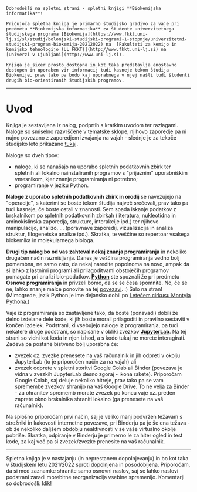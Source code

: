 
```{note}
Dobrodošli na spletni strani - spletni knjigi **Biokemijska informatika**!

Pričujoča spletna knjiga je primarno študijsko gradivo za vaje pri predmetu **Biokemijska informatika** za študente univerzitetnega študijskega programa [Biokemija](https://www.fkkt.uni-lj.si/sl/studij/bolonjski-studijski-programi-1-stopnje/univerzitetni-studijski-program-biokemija-20212022) na  [Fakulteti za kemijo in kemijsko tehnologijo (UL FKKT)](http://www.fkkt.uni-lj.si) na [Univerzi v Ljubljani](http://www.uni-lj.si).

Knjiga je sicer prosto dostopna in kot taka predstavlja enostavno dostopen in uporaben vir informacij tudi kasneje tekom študija Biokemije, prav tako pa bodo kaj uporabnega v njej našli tudi študenti drugih bio-orientiranih študijskih programov.
```

---
Uvod
====

Knjiga je sestavljena iz nalog, podprtih s kratkim uvodom ter razlagami. Naloge so smiselno razvrščene v tematske sklope, njihovo zaporedje pa ni nujno povezano z zaporedjem izvajanja na vajah - slednje je za tekoče študijsko leto prikazano [tukaj](izvedba/vaje_2020-2021.md).

Naloge so dveh tipov:
- naloge, ki se nanašajo na uporabo spletnih podatkovnih zbirk ter spletnih ali lokalno nainstaliranih programov s "prijaznim" uporabniškim vmesnikom, kjer znanje programiranja ni potrebno; 
- programiranje v jeziku Python.

**Naloge z uporabo spletnih podatkovnih zbirk in orodij** se navezujejo na "operacije", s katerimi se boste tekom študija največ srečevali, prav tako pa tudi kasneje, če boste ostali v znanosti. Sem spada iskanje podatkov z brskalnikom po spletnih podatkovnih zbirkah (literatura, nukleotidna in aminokislinska zaporedja, strukture, interakcije ipd.) ter njihovo manipulacijo, analizo, ... (poravnave zaporedij, vizualizacija in analiza struktur, filogenetske analize ipd.). Skratka, te veščine so repertoar vsakega biokemika in molekularnega biologa.

**Drugi tip nalog bo od vas zahteval nekaj znanja programiranja** in nekoliko drugačen način razmišljanja. Danes je veščina programiranja vedno bolj pomembna, ne samo zato, da nekaj naredite popolnoma na novo, ampak da si lahko z lastnimi programi ali prilagoditvami obstoječih programov pomagate pri analizi bio-podatkov. [**Python**](https://www.python.org) ste spoznali že pri predmetu **Osnove programiranja** in privzeli bomo, da se še česa spomnite. No, če se ne, lahko znanje malce ponovite na tej [povezavi](https://www.youtube.com/watch?v=T7UqhDs8zj4&t=18s). :) Šalo na stran! (Mimogrede, jezik Python je ime dejansko dobil po [Letečem cirkusu Montyja Pythona](https://sl.wikipedia.org/wiki/Monty_Python).)

Vaje iz programiranja so zastavljene tako, da boste (ponavadi) dobili že delno izdelane dele kode, ki jih boste morali prilagoditi in pravilno sestaviti v končen izdelek. Podstrani, ki vsebujejo naloge iz programiranja, pa tudi nekatere druge podstrani, so napisane v obliki zvezkov [**JupyterLab**](priloge/jupyterlab.ipynb). Na tej strani so vidni kot koda in njen izhod, a s kodo tukaj ne morete interagirati. Zadeva pa postane bistveno bolj uporabna če:
- zvezek oz. zvezke prenesete na vaš računalnik in jih odpreti v okolju JupyterLab (to je priporočen način za na vajah) ali
- zvezek odprete v spletni storitvi Google Colab ali Binder (povezava je vidna v zvezkih JupyterLab desno zgoraj - ikona rakete). Priporočam Google Colab, saj deluje nekoliko hitreje, prav tako pa se vam spremembe zvezkov shranijo na vaš Google Drive. To ne velja za Binder - za ohranitev sprememb morate zvezek po koncu vaje oz. preden zaprete okno brskalnika shraniti lokalno (ga prenesete na vaš računalnik).

Na splošno priporočam prvi način, saj je veliko manj podvržen težavam s strežniki in kakovosti internetne povezave, pri Binderju pa je še ena težava - ob že nekoliko daljšem obdobju neaktivnosti v se vaše virtualno okolje pobriše. Skratka, odpiranje v Binderju je primerno le za hiter ogled in test kode, za kaj več pa si zvezek/zvezke prenesite na vaš računalnik.

---

Spletna knjiga je v nastajanju (in neprestanem dopolnjevanju) in bo kot taka v študijskem letu 2021/2022 sproti dopolnjena in posodobljena. Priporočam, da si med zaznamke shranite samo osnovni naslov, saj se lahko naslovi podstrani zaradi morebitne reorganizacija vsebine spremenijo. Komentarji so dobrodošli: [klik!](mailto:miha.pavsic@fkkt.uni-lj.si)